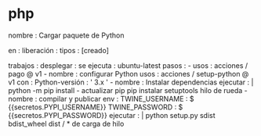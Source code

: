 # php 
nombre : Cargar paquete de Python

en :
  liberación :
    tipos : [creado]

trabajos :
  desplegar :
    se ejecuta : ubuntu-latest
    pasos :
    - usos : acciones / pago @ v1
    - nombre : configurar Python
      usos : acciones / setup-python @ v1
      con :
        Python-versión : ' 3.x '
    - nombre : Instalar dependencias
      ejecutar : |
        python -m pip install - actualizar pip
        pip instalar setuptools hilo de rueda
    - nombre : compilar y publicar
      env :
        TWINE_USERNAME : $ {{secretos.PYPI_USERNAME}}
        TWINE_PASSWORD : $ {{secretos.PYPI_PASSWORD}}
      ejecutar : |
        python setup.py sdist bdist_wheel
        dist / * de carga de hilo
